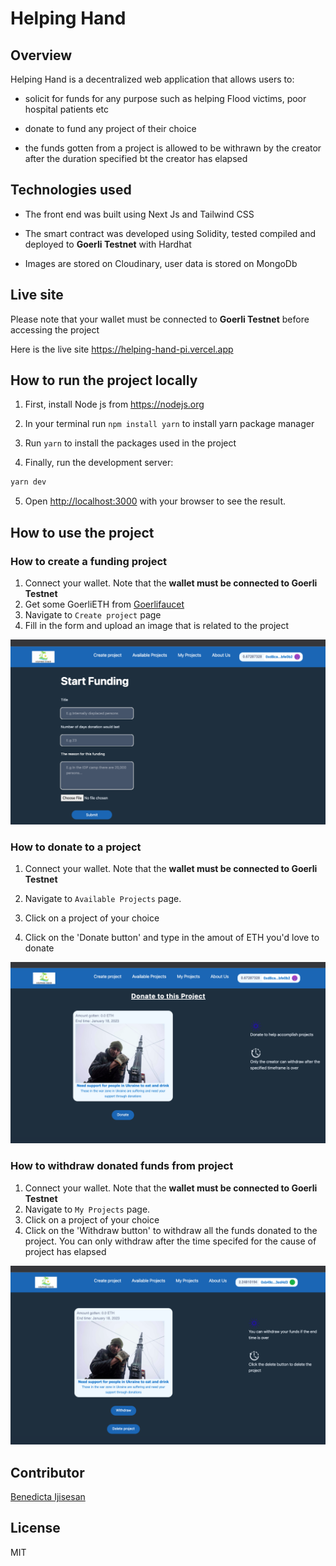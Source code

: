 # Helping Hand

## Overview

Helping Hand is a decentralized web application that allows users to:

- solicit for funds for any purpose such as helping Flood victims, poor hospital patients etc

- donate to fund any project of their choice

- the funds gotten from a project is allowed to be withrawn by the creator after the duration specified bt the creator has elapsed

## Technologies used

- The front end was built using Next Js and Tailwind CSS

- The smart contract was developed using Solidity, tested compiled and deployed to **Goerli Testnet** with Hardhat

- Images are stored on Cloudinary, user data is stored on MongoDb

## Live site

Please note that your wallet must be connected to **Goerli Testnet** before accessing the project

Here is the live site https://helping-hand-pi.vercel.app

## How to run the project locally

1. First, install Node js from https://nodejs.org

2. In your terminal run `npm install yarn` to install yarn package manager

3. Run `yarn` to install the packages used in the project

4. Finally, run the development server:

```bash
yarn dev
```

5. Open [http://localhost:3000](http://localhost:3000) with your browser to see the result.

## How to use the project

### How to create a funding project

1. Connect your wallet. Note that the **wallet must be connected to Goerli Testnet**
2. Get some GoerliETH from [Goerlifaucet](https://goerlifaucet.com/)
3. Navigate to `Create project` page
4. Fill in the form and upload an image that is related to the project

![screenshot1](https://github.com/Joshuailuma/Helping-Hand/blob/main/screenshot1.png?raw=true)

### How to donate to a project

1. Connect your wallet. Note that the **wallet must be connected to Goerli Testnet**

2. Navigate to `Available Projects` page.

3. Click on a project of your choice

4. Click on the 'Donate button' and type in the amout of ETH you'd love to donate

![screenshot2](https://github.com/Joshuailuma/Helping-Hand/blob/main/screenshot2.png?raw=true)

### How to withdraw donated funds from project

1. Connect your wallet. Note that the **wallet must be connected to Goerli Testnet**
2. Navigate to `My Projects` page.
3. Click on a project of your choice
4. Click on the 'Withdraw button' to withdraw all the funds donated to the project. You can only withdraw after the time specifed for the cause of project has elapsed

![screenshot3](https://github.com/Joshuailuma/Helping-Hand/blob/main/screenshot3.png?raw=true)

## Contributor

[Benedicta Ijisesan](https://github.com/cutedicta)

## License

MIT
